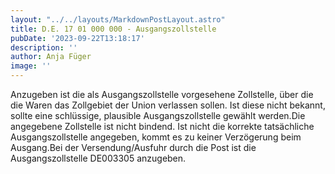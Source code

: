 ```yaml
---
layout: "../../layouts/MarkdownPostLayout.astro"
title: D.E. 17 01 000 000 - Ausgangszollstelle
pubDate: '2023-09-22T13:18:17'
description: ''
author: Anja Füger
image: ''
---
```


Anzugeben ist die als Ausgangszollstelle vorgesehene Zollstelle, über die die Waren das Zollgebiet der Union verlassen sollen. Ist diese nicht bekannt, sollte eine schlüssige, plausible Ausgangszollstelle gewählt werden.Die angegebene Zollstelle ist nicht bindend. Ist nicht die korrekte tatsächliche Ausgangszollstelle angegeben, kommt es zu keiner Verzögerung beim Ausgang.Bei der Versendung/Ausfuhr durch die Post ist die Ausgangszollstelle DE003305 anzugeben.